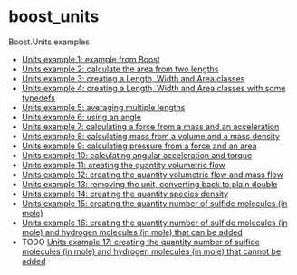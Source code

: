 # boost_units

Boost.Units examples

 * [Units example 1: example from Boost](http://www.github.com/richelbilderbeek/boost_units_example_1)
 * [Units example 2: calculate the area from two lengths](http://www.github.com/richelbilderbeek/boost_units_example_2)
 * [Units example 3: creating a Length, Width and Area classes](http://www.github.com/richelbilderbeek/boost_units_example_3)
 * [Units example 4: creating a Length, Width and Area classes with some typedefs](http://www.github.com/richelbilderbeek/boost_units_example_4)
 * [Units example 5: averaging multiple lengths](http://www.github.com/richelbilderbeek/boost_units_example_5)
 * [Units example 6: using an angle](http://www.github.com/richelbilderbeek/boost_units_example_6) 
 * [Units example 7: calculating a force from a mass and an acceleration](http://www.github.com/richelbilderbeek/boost_units_example_7)
 * [Units example 8: calculating mass from a volume and a mass density](http://www.github.com/richelbilderbeek/boost_units_example_8)
 * [Units example 9: calculating pressure from a force and an area](http://www.github.com/richelbilderbeek/boost_units_example_9)
 * [Units example 10: calculating angular acceleration and torque](http://www.github.com/richelbilderbeek/boost_units_example_10)
 * [Units example 11: creating the quantity volumetric flow](http://www.github.com/richelbilderbeek/boost_units_example_11)
 * [Units example 12: creating the quantity volumetric flow and mass flow](http://www.github.com/richelbilderbeek/boost_units_example_12)
 * [Units example 13: removing the unit, converting back to plain double](http://www.github.com/richelbilderbeek/boost_units_example_13)
 * [Units example 14: creating the quantity species density](http://www.github.com/richelbilderbeek/boost_units_example_14)
 * [Units example 15: creating the quantity number of sulfide molecules (in mole)](http://www.github.com/richelbilderbeek/boost_units_example_15)
 * [Units example 16: creating the quantity number of sulfide molecules (in mole) and hydrogen molecules (in mole) that can be added](http://www.github.com/richelbilderbeek/boost_units_example_16) 
 * TODO [Units example 17: creating the quantity number of sulfide molecules (in mole) and hydrogen molecules (in mole) that cannot be added](http://www.github.com/richelbilderbeek/boost_units_example_17)

